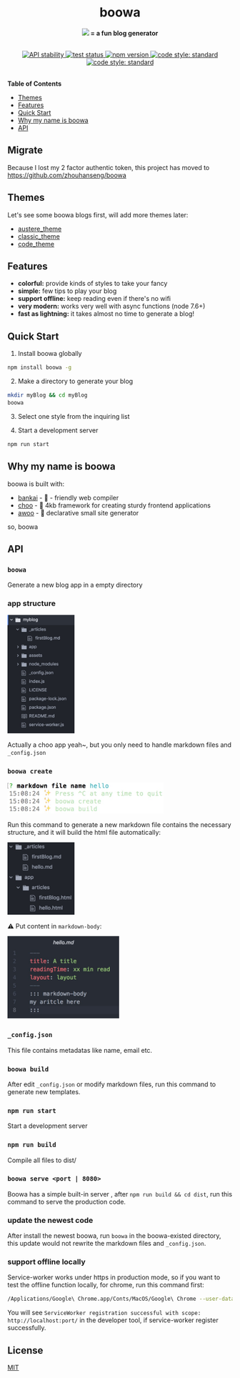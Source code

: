 <h1 align="center">
boowa
</h1>
<p align="center"><strong> <img src="https://avatars2.githubusercontent.com/u/34954489?s=200&v=4" width="25px"/> = a fun blog generator </strong></p>

<br />

<div align="center">
  <!-- Stability -->
  <a href="https://img.shields.io/badge/stability-stable-green.svg?style=flat-square">
    <img src="https://img.shields.io/badge/stability-stable-green.svg?style=flat-square"
      alt="API stability" />
  </a>

  <!-- travis ci -->
  <a href="https://img.shields.io/travis/boowajs/boowa.svg?style=flat-square">
    <img src="https://img.shields.io/travis/boowajs/boowa.svg?style=flat-square"
      alt="test status" />
  </a>

  <!-- npm version -->
  <a href="https://img.shields.io/npm/v/boowa.svg?style=flat-square">
    <img src="https://img.shields.io/npm/v/boowa.svg?style=flat-square"
      alt="npm version" />
  </a>

  <!-- code style -->
  <a href="https://img.shields.io/badge/code%20style-standard-blue.svg?style=flat-square">
    <img src="https://img.shields.io/badge/code%20style-standard-blue.svg?style=flat-square"
      alt="code style: standard" />
  </a>

  <a href="https://img.shields.io/npm/dm/boowa.svg?style=flat-square">
    <img src="https://img.shields.io/npm/dm/boowa.svg?style=flat-square"
      alt="code style: standard" />
  </a>  
</div>
<br />

**Table of Contents**

- [Themes](#themes)
- [Features](#features)
- [Quick Start](#quick-start)
- [Why my name is boowa](#why-my-name-is-boowa)
- [API](#api)

## Migrate

Because I lost my 2 factor authentic token, this project has moved to https://github.com/zhouhanseng/boowa

## Themes

Let's see some boowa blogs first, will add more themes later:

- [austere_theme](https://boowajs.github.io/austere_theme/)
- [classic_theme](https://boowajs.github.io/classic_theme/)
- [code_theme](https://boowajs.github.io/code_theme/)

## Features

- **colorful:** provide kinds of styles to take your fancy
- **simple:** few tips to play your blog
- **support offline:** keep reading even if there's no wifi
- **very modern:** works very well with async functions (node 7.6+)
- **fast as lightning:** it takes almost no time to generate a blog!

## Quick Start

1. Install boowa globally

```sh
npm install boowa -g
```

2. Make a directory to generate your blog

```sh
mkdir myBlog && cd myBlog
boowa
```

3. Select one style from the inquiring list

4) Start a development server

```sh
npm run start
```

## Why my name is boowa

boowa is built with:

- [bankai](https://github.com/choojs/bankai) - 🚉 - friendly web compiler
- [choo](https://choo.io/) - 🚂 4kb framework for creating sturdy frontend applications
- [awoo](https://github.com/awoojs/awoo) - 🔸 declarative small site generator

so, boowa

## API

### `boowa`

Generate a new blog app in a empty directory

### app structure

<img src="https://github.com/boowajs/boowa/blob/master/pics/structure.png" width="150px">

Actually a choo app yeah~, but you only need to handle markdown files and `_config.json`

### `boowa create`

<img src="https://github.com/boowajs/boowa/blob/master/pics/create.png" width="350px">

Run this command to generate a new markdown file contains the necessary structure, and it will build the html file automatically:

<img src="https://github.com/boowajs/boowa/blob/master/pics/sub_stru.png" width="150px">

⚠️ Put content in `markdown-body`:

<img src="https://github.com/boowajs/boowa/blob/master/pics/md.png" width="250px">

### `_config.json`

This file contains metadatas like name, email etc.

### `boowa build`

After edit `_config.json` or modify markdown files, run this command to generate new templates.

### `npm run start`

Start a development server

### `npm run build`

Compile all files to dist/

### `boowa serve <port | 8080>`

Boowa has a simple built-in server , after `npm run build && cd dist`, run this command to serve the production code.

### update the newest code

After install the newest boowa, run `boowa` in the boowa-existed directory, this update would not rewrite the markdown files and `_config.json`.

### support offline locally

Service-worker works under https in production mode, so if you want to test the offline function locally, for chrome, run this command first:

```sh
/Applications/Google\ Chrome.app/Conts/MacOS/Google\ Chrome --user-data-dir=/tmp/foo --ignore-certificate-errors --unsafely-treat-insecure-origin-as-secure=http://localhost:port
```

You will see `ServiceWorker registration successful with scope: http://localhost:port/` in the developer tool, if service-worker register successfully.

## License

[MIT](https://tldrlegal.com/license/mit-license)
